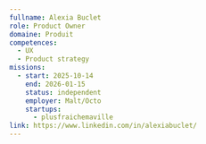 ```yaml
---
fullname: Alexia Buclet
role: Product Owner
domaine: Produit
competences:
  - UX
  - Product strategy
missions:
  - start: 2025-10-14
    end: 2026-01-15
    status: independent
    employer: Malt/Octo
    startups:
      - plusfraichemaville
link: https://www.linkedin.com/in/alexiabuclet/
---
```

